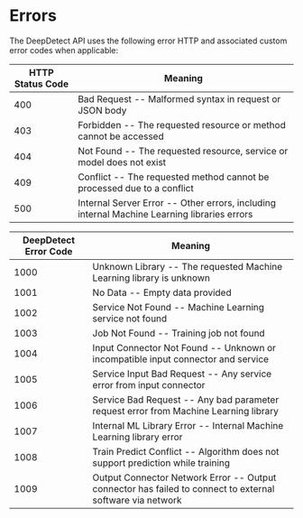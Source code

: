# Errors

The DeepDetect API uses the following error HTTP and associated custom error codes when applicable:


HTTP Status Code | Meaning
---------------- | -------
400 | Bad Request -- Malformed syntax in request or JSON body
403 | Forbidden -- The requested resource or method cannot be accessed
404 | Not Found -- The requested resource, service or model does not exist
409 | Conflict -- The requested method cannot be processed due to a conflict
500 | Internal Server Error -- Other errors, including internal Machine Learning libraries errors

DeepDetect Error Code | Meaning
--------------------- | -------
1000 | Unknown Library -- The requested Machine Learning library is unknown
1001 | No Data -- Empty data provided
1002 | Service Not Found -- Machine Learning service not found
1003 | Job Not Found -- Training job not found
1004 | Input Connector Not Found -- Unknown or incompatible input connector and service
1005 | Service Input Bad Request -- Any service error from input connector
1006 | Service Bad Request -- Any bad parameter request error from Machine Learning library
1007 | Internal ML Library Error -- Internal Machine Learning library error
1008 | Train Predict Conflict -- Algorithm does not support prediction while training
1009 | Output Connector Network Error -- Output connector has failed to connect to external software via network